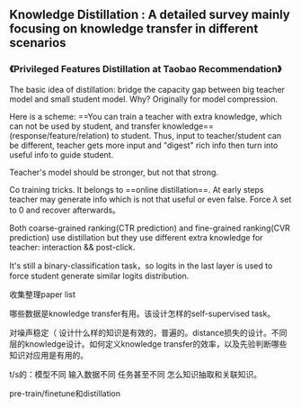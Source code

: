 ## Knowledge Distillation : A detailed survey mainly focusing on knowledge transfer in different scenarios



### 《Privileged Features Distillation at Taobao Recommendation》

The basic idea of distillation: bridge the capacity gap between big teacher model and small student model. Why? Originally for model compression.

Here is a scheme: ==You can train a teacher with extra knowledge, which can not be used by student, and transfer knowledge==(response/feature/relation) to student. Thus, input to teacher/student can be different, teacher gets more input and "digest" rich info then turn into useful info to guide student.

Teacher's model should be stronger, but not that strong. 

Co training tricks. It belongs to ==online distillation==. At early steps teacher may generate info which is not that useful or even false. Force $\lambda$ set to 0 and recover afterwards。

Both coarse-grained ranking(CTR prediction) and fine-grained ranking(CVR prediction) use distillation but they use different extra knowledge for teacher: interaction && post-click.

It's still a binary-classification task，so logits in the last layer is used to force student generate similar logits distribution.



收集整理paper list

哪些数据是knowledge transfer有用。该设计怎样的self-supervised task。

对噪声稳定（
        设计什么样的知识是有效的，普遍的。distance损失的设计。不同层的knowledge设计。如何定义knowledge transfer的效率，以及先验判断哪些知识对应用是有用的。

t/s的：模型不同 输入数据不同 任务甚至不同 怎么知识抽取和关联知识。

pre-train/finetune和distillation

